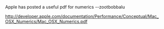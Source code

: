 

Apple has posted a useful pdf for numerics --zootbobbalu

http://developer.apple.com/documentation/Performance/Conceptual/Mac_OSX_Numerics/Mac_OSX_Numerics.pdf